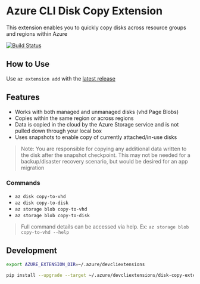 # Azure CLI Disk Copy Extension

This extension enables you to quickly copy disks across resource groups and regions within Azure

[![Build Status](https://dev.azure.com/noelbundick/noelbundick/_apis/build/status/azure-cli-disk-copy-extension?branchName=master)](https://dev.azure.com/noelbundick/noelbundick/_build/latest?definitionId=26?branchName=master)

## How to Use

Use `az extension add` with the [latest release](https://github.com/noelbundick/azure-cli-disk-copy-extension/releases)

## Features

* Works with both managed and unmanaged disks (vhd Page Blobs)
* Copies within the same region or across regions
* Data is copied in the cloud by the Azure Storage service and is not pulled down through your local box
* Uses snapshots to enable copy of currently attached/in-use disks

> Note: You are responsible for copying any additional data written to the disk after the snapshot checkpoint. This may not be needed for a backup/disaster recovery scenario, but would be desired for an app migration

### Commands

* `az disk copy-to-vhd`
* `az disk copy-to-disk`
* `az storage blob copy-to-vhd`
* `az storage blob copy-to-disk`

> Full command details can be accessed via help. Ex: `az storage blob copy-to-vhd --help`

## Development

```bash
export AZURE_EXTENSION_DIR=~/.azure/devcliextensions

pip install --upgrade --target ~/.azure/devcliextensions/disk-copy-extension .
```